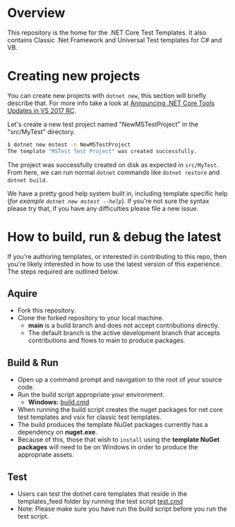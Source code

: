 # Overview

This repository is the home for the .NET Core Test Templates. It also contains Classic .Net Framework and Universal Test templates for C# and VB. 

# Creating new projects

You can create new projects with `dotnet new`, this section will briefly describe that. For more info take a look at
[Announcing .NET Core Tools Updates in VS 2017 RC](https://blogs.msdn.microsoft.com/dotnet/2017/02/07/announcing-net-core-tools-updates-in-vs-2017-rc/).

Let's create a new test project named "NewMSTestProject" in the "src/MyTest" directory. 

```bash
$ dotnet new mstest -n NewMSTestProject 
The template "MSTest Test Project" was created successfully.
```

The project was successfully created on disk as expected in `src/MyTest`. From here, we can run normal `dotnet` commands like `dotnet restore` and `dotnet build`.

We have a pretty good help system built in, including template specific help (_for example `dotnet new mstest --help`_). If you're not sure the syntax please try that,
if you have any difficulties please file a new issue.

# How to build, run & debug the latest

If you're authoring templates, or interested in contributing to this repo, then you're likely interested in how to use the latest version of this experience.
The steps required are outlined below.

## Aquire

- Fork this repository.
- Clone the forked repository to your local machine.
  - **main** is a build branch and does not accept contributions directly.
  - The default branch is the active development branch that accepts contributions and flows to main to produce packages.

## Build & Run

- Open up a command prompt and navigation to the root of your source code.
- Run the build script appropriate your environment.
     - **Windows:** [build.cmd](https://github.com/dotnet/test-templates/blob/main/build.cmd)
- When running the build script creates the nuget packages for net core test templates and vsix for classic test templates.
- The build produces the template NuGet packages currently has a dependency on **nuget.exe**. 
- Because of this, those that wish to `install` using the **template NuGet packages** will need to be on Windows in order to produce the appropriate assets. 

## Test

- Users can test the dotnet core templates that reside in the templates_feed folder by running the test script [test.cmd](https://github.com/dotnet/test-templates/blob/main/test.cmd)
- Note: Please make sure you have run the build script before you run the test script.
